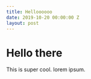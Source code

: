 ```yaml
---
title: Helloooooo
date: 2019-10-20 00:00:00 Z
layout: post
---
```


# Hello there

This is super cool. lorem ipsum.
